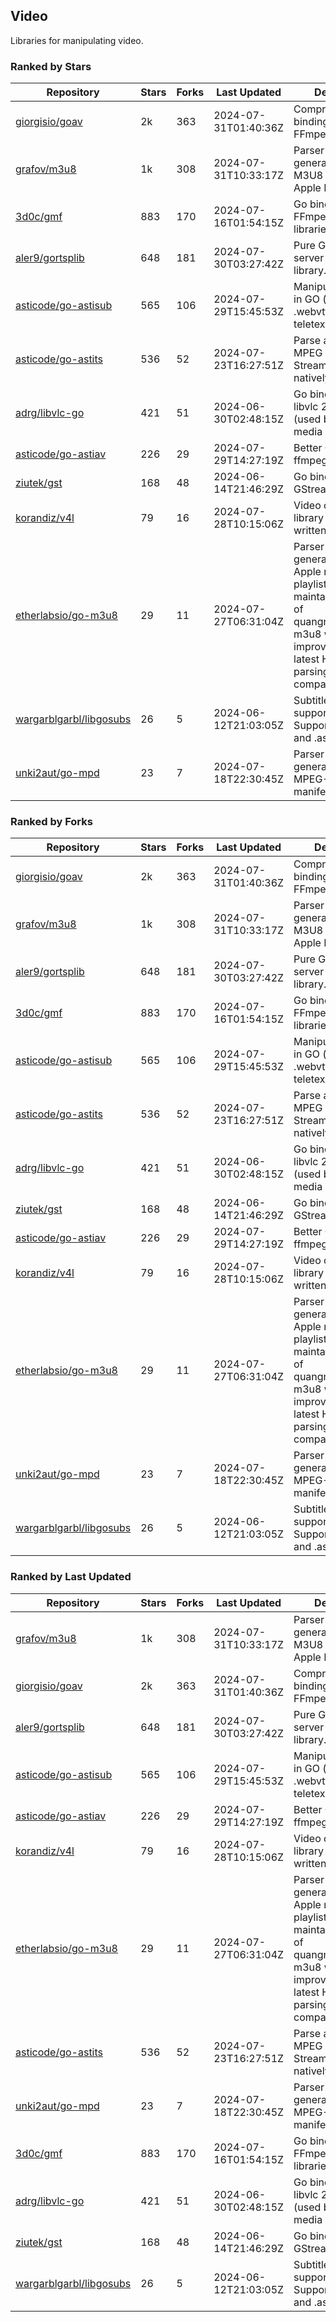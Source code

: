 ## Video

Libraries for manipulating video.

### Ranked by Stars

| Repository | Stars | Forks | Last Updated | Description | 
|------------|-------|-------|--------------|-------------|
| [giorgisio/goav](https://github.com/giorgisio/goav) | 2k | 363 | 2024-07-31T01:40:36Z |  Comprehensive Go bindings for FFmpeg. |
| [grafov/m3u8](https://github.com/grafov/m3u8) | 1k | 308 | 2024-07-31T10:33:17Z |  Parser and generator library of M3U8 playlists for Apple HLS. |
| [3d0c/gmf](https://github.com/3d0c/gmf) | 883 | 170 | 2024-07-16T01:54:15Z |  Go bindings for FFmpeg av\* libraries. |
| [aler9/gortsplib](https://github.com/aler9/gortsplib) | 648 | 181 | 2024-07-30T03:27:42Z |  Pure Go RTSP server and client library. |
| [asticode/go-astisub](https://github.com/asticode/go-astisub) | 565 | 106 | 2024-07-29T15:45:53Z |  Manipulate subtitles in GO (.srt, .stl, .ttml, .webvtt, .ssa/.ass, teletext, .smi, etc.). |
| [asticode/go-astits](https://github.com/asticode/go-astits) | 536 | 52 | 2024-07-23T16:27:51Z |  Parse and demux MPEG Transport Streams (.ts) natively in GO. |
| [adrg/libvlc-go](https://github.com/adrg/libvlc-go) | 421 | 51 | 2024-06-30T02:48:15Z |  Go bindings for libvlc 2.X/3.X/4.X (used by the VLC media player). |
| [asticode/go-astiav](https://github.com/asticode/go-astiav) | 226 | 29 | 2024-07-29T14:27:19Z |  Better C bindings for ffmpeg in GO. |
| [ziutek/gst](https://github.com/ziutek/gst) | 168 | 48 | 2024-06-14T21:46:29Z |  Go bindings for GStreamer. |
| [korandiz/v4l](https://github.com/korandiz/v4l) | 79 | 16 | 2024-07-28T10:15:06Z |  Video capture library for Linux, written in Go. |
| [etherlabsio/go-m3u8](https://github.com/etherlabsio/go-m3u8) | 29 | 11 | 2024-07-27T06:31:04Z |  Parser and generator library for Apple m3u8 playlists. Actively maintained version of quangngotan95/go-m3u8 with improvements and latest HLS playlist parsing compatibility. |
| [wargarblgarbl/libgosubs](https://github.com/wargarblgarbl/libgosubs) | 26 | 5 | 2024-06-12T21:03:05Z |  Subtitle format support for go. Supports .srt, .ttml, and .ass. |
| [unki2aut/go-mpd](https://github.com/unki2aut/go-mpd) | 23 | 7 | 2024-07-18T22:30:45Z |  Parser and generator library for MPEG-DASH manifest files. |

### Ranked by Forks

| Repository | Stars | Forks | Last Updated | Description | 
|------------|-------|-------|--------------|-------------|
| [giorgisio/goav](https://github.com/giorgisio/goav) | 2k | 363 | 2024-07-31T01:40:36Z |  Comprehensive Go bindings for FFmpeg. |
| [grafov/m3u8](https://github.com/grafov/m3u8) | 1k | 308 | 2024-07-31T10:33:17Z |  Parser and generator library of M3U8 playlists for Apple HLS. |
| [aler9/gortsplib](https://github.com/aler9/gortsplib) | 648 | 181 | 2024-07-30T03:27:42Z |  Pure Go RTSP server and client library. |
| [3d0c/gmf](https://github.com/3d0c/gmf) | 883 | 170 | 2024-07-16T01:54:15Z |  Go bindings for FFmpeg av\* libraries. |
| [asticode/go-astisub](https://github.com/asticode/go-astisub) | 565 | 106 | 2024-07-29T15:45:53Z |  Manipulate subtitles in GO (.srt, .stl, .ttml, .webvtt, .ssa/.ass, teletext, .smi, etc.). |
| [asticode/go-astits](https://github.com/asticode/go-astits) | 536 | 52 | 2024-07-23T16:27:51Z |  Parse and demux MPEG Transport Streams (.ts) natively in GO. |
| [adrg/libvlc-go](https://github.com/adrg/libvlc-go) | 421 | 51 | 2024-06-30T02:48:15Z |  Go bindings for libvlc 2.X/3.X/4.X (used by the VLC media player). |
| [ziutek/gst](https://github.com/ziutek/gst) | 168 | 48 | 2024-06-14T21:46:29Z |  Go bindings for GStreamer. |
| [asticode/go-astiav](https://github.com/asticode/go-astiav) | 226 | 29 | 2024-07-29T14:27:19Z |  Better C bindings for ffmpeg in GO. |
| [korandiz/v4l](https://github.com/korandiz/v4l) | 79 | 16 | 2024-07-28T10:15:06Z |  Video capture library for Linux, written in Go. |
| [etherlabsio/go-m3u8](https://github.com/etherlabsio/go-m3u8) | 29 | 11 | 2024-07-27T06:31:04Z |  Parser and generator library for Apple m3u8 playlists. Actively maintained version of quangngotan95/go-m3u8 with improvements and latest HLS playlist parsing compatibility. |
| [unki2aut/go-mpd](https://github.com/unki2aut/go-mpd) | 23 | 7 | 2024-07-18T22:30:45Z |  Parser and generator library for MPEG-DASH manifest files. |
| [wargarblgarbl/libgosubs](https://github.com/wargarblgarbl/libgosubs) | 26 | 5 | 2024-06-12T21:03:05Z |  Subtitle format support for go. Supports .srt, .ttml, and .ass. |

### Ranked by Last Updated

| Repository | Stars | Forks | Last Updated | Description | 
|------------|-------|-------|--------------|-------------|
| [grafov/m3u8](https://github.com/grafov/m3u8) | 1k | 308 | 2024-07-31T10:33:17Z |  Parser and generator library of M3U8 playlists for Apple HLS. |
| [giorgisio/goav](https://github.com/giorgisio/goav) | 2k | 363 | 2024-07-31T01:40:36Z |  Comprehensive Go bindings for FFmpeg. |
| [aler9/gortsplib](https://github.com/aler9/gortsplib) | 648 | 181 | 2024-07-30T03:27:42Z |  Pure Go RTSP server and client library. |
| [asticode/go-astisub](https://github.com/asticode/go-astisub) | 565 | 106 | 2024-07-29T15:45:53Z |  Manipulate subtitles in GO (.srt, .stl, .ttml, .webvtt, .ssa/.ass, teletext, .smi, etc.). |
| [asticode/go-astiav](https://github.com/asticode/go-astiav) | 226 | 29 | 2024-07-29T14:27:19Z |  Better C bindings for ffmpeg in GO. |
| [korandiz/v4l](https://github.com/korandiz/v4l) | 79 | 16 | 2024-07-28T10:15:06Z |  Video capture library for Linux, written in Go. |
| [etherlabsio/go-m3u8](https://github.com/etherlabsio/go-m3u8) | 29 | 11 | 2024-07-27T06:31:04Z |  Parser and generator library for Apple m3u8 playlists. Actively maintained version of quangngotan95/go-m3u8 with improvements and latest HLS playlist parsing compatibility. |
| [asticode/go-astits](https://github.com/asticode/go-astits) | 536 | 52 | 2024-07-23T16:27:51Z |  Parse and demux MPEG Transport Streams (.ts) natively in GO. |
| [unki2aut/go-mpd](https://github.com/unki2aut/go-mpd) | 23 | 7 | 2024-07-18T22:30:45Z |  Parser and generator library for MPEG-DASH manifest files. |
| [3d0c/gmf](https://github.com/3d0c/gmf) | 883 | 170 | 2024-07-16T01:54:15Z |  Go bindings for FFmpeg av\* libraries. |
| [adrg/libvlc-go](https://github.com/adrg/libvlc-go) | 421 | 51 | 2024-06-30T02:48:15Z |  Go bindings for libvlc 2.X/3.X/4.X (used by the VLC media player). |
| [ziutek/gst](https://github.com/ziutek/gst) | 168 | 48 | 2024-06-14T21:46:29Z |  Go bindings for GStreamer. |
| [wargarblgarbl/libgosubs](https://github.com/wargarblgarbl/libgosubs) | 26 | 5 | 2024-06-12T21:03:05Z |  Subtitle format support for go. Supports .srt, .ttml, and .ass. |

